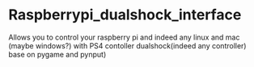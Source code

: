 # Raspberrypi_dualshock_interface
Allows you to control your raspberry pi and indeed any linux and mac (maybe windows?) with PS4 contoller dualshock(indeed any controller) base on pygame and pynput) 
